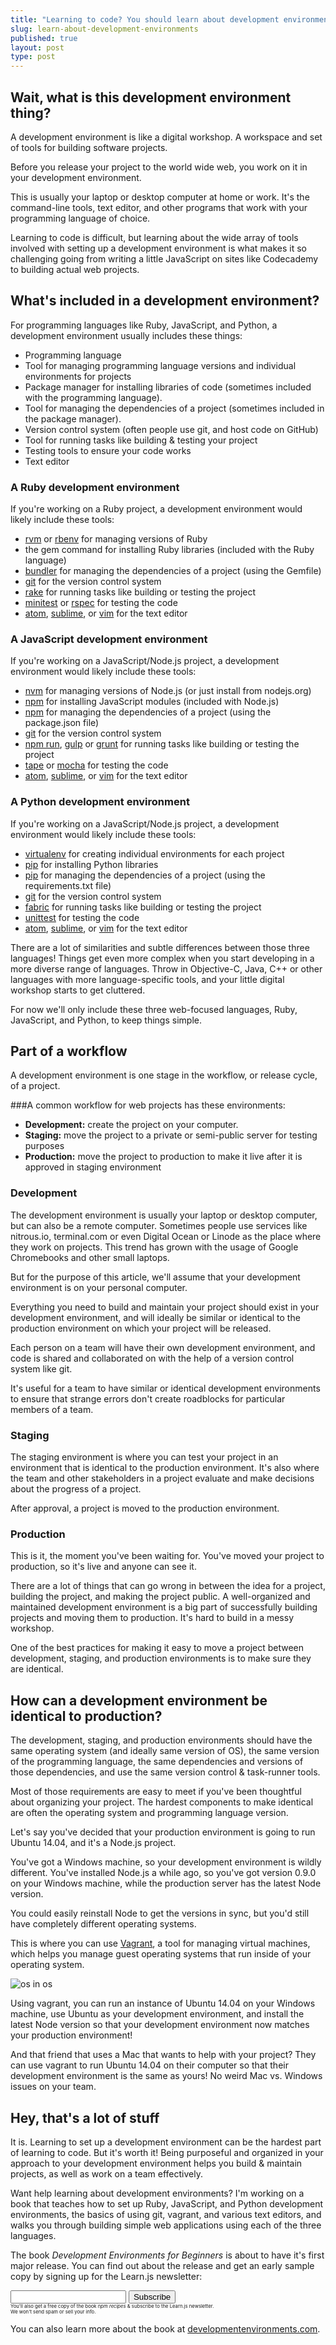 ```yaml
---
title: "Learning to code? You should learn about development environments"
slug: learn-about-development-environments
published: true
layout: post
type: post
---
```


## Wait, what is this development environment thing?
A development environment is like a digital workshop. A workspace and set of tools for building software projects.

Before you release your project to the world wide web, you work on it in your development environment.

This is usually your laptop or desktop computer at home or work. It's the command-line tools, text editor, and other programs that work with your programming language of choice.

Learning to code is difficult, but learning about the wide array of tools involved with setting up a development environment is what makes it so challenging going from writing a little JavaScript on sites like Codecademy to building actual web projects.

## What's included in a development environment?
For programming languages like Ruby, JavaScript, and Python, a development environment usually includes these things:

- Programming language
- Tool for managing programming language versions and individual environments for projects
- Package manager for installing libraries of code (sometimes included with the programming language).
- Tool for managing the dependencies of a project (sometimes included in the package manager).
- Version control system (often people use git, and host code on GitHub)
- Tool for running tasks like building & testing your project
- Testing tools to ensure your code works
- Text editor

### A Ruby development environment
If you're working on a Ruby project, a development environment would likely include these tools:

- [rvm](http://rvm.io/) or [rbenv](https://github.com/sstephenson/rbenv) for managing versions of Ruby
- the gem command for installing Ruby libraries (included with the Ruby language)
- [bundler](http://bundler.io/) for managing the dependencies of a project (using the Gemfile)
- [git](http://git-scm.com/) for the version control system
- [rake](https://github.com/jimweirich/rake) for running tasks like building or testing the project
- [minitest](https://github.com/seattlerb/minitest) or [rspec](http://rspec.info/) for testing the code
- [atom](https://atom.io/), [sublime](http://www.sublimetext.com/), or [vim](http://vim-adventures.com/) for the text editor


### A JavaScript development environment
If you're working on a JavaScript/Node.js project, a development environment would likely include these tools:

- [nvm](https://github.com/creationix/nvm) for managing versions of Node.js (or just install from nodejs.org)
- [npm](https://www.npmjs.org/) for installing JavaScript modules (included with Node.js)
- [npm](https://www.npmjs.org/) for managing the dependencies of a project (using the package.json file)
- [git](http://git-scm.com/) for the version control system
- [npm run](https://www.npmjs.org/doc/cli/npm-run-script.html), [gulp](http://gulpjs.com/) or [grunt](http://gruntjs.com/) for running tasks like building or testing the project
- [tape](https://github.com/substack/tape) or [mocha](http://visionmedia.github.io/mocha/) for testing the code
- [atom](https://atom.io/), [sublime](http://www.sublimetext.com/), or [vim](http://vim-adventures.com/) for the text editor

### A Python development environment
If you're working on a JavaScript/Node.js project, a development environment would likely include these tools:

- [virtualenv](http://virtualenv.readthedocs.org/en/latest/) for creating individual environments for each project
- [pip](https://pip.pypa.io/en/latest/) for installing Python libraries
- [pip](https://pip.pypa.io/en/latest/) for managing the dependencies of a project (using the requirements.txt file)
- [git](http://git-scm.com/) for the version control system
- [fabric](http://www.fabfile.org/) for running tasks like building or testing the project
- [unittest](https://docs.python.org/2/library/unittest.html) for testing the code
- [atom](https://atom.io/), [sublime](http://www.sublimetext.com/), or [vim](http://vim-adventures.com/) for the text editor

There are a lot of similarities and subtle differences between those three languages! Things get even more complex when you start developing in a more diverse range of languages. Throw in Objective-C, Java, C++ or other languages with more language-specific tools, and your little digital workshop starts to get cluttered.

For now we'll only include these three web-focused languages, Ruby, JavaScript, and Python, to keep things simple.

## Part of a workflow
A development environment is one stage in the workflow, or release cycle, of a project.

###A common workflow for web projects has these environments:
- **Development:** create the project on your computer.
- **Staging:** move the project to a private or semi-public server for testing purposes
- **Production:** move the project to production to make it live after it is approved in staging environment

### Development
The development environment is usually your laptop or desktop computer, but can also be a remote computer. Sometimes people use services like nitrous.io, terminal.com or even Digital Ocean or Linode as the place where they work on projects. This trend has grown with the usage of Google Chromebooks and other small laptops.

But for the purpose of this article, we'll assume that your development environment is on your personal computer.

Everything you need to build and maintain your project should exist in your development environment, and will ideally be similar or identical to the production environment on which your project will be released.

Each person on a team will have their own development environment, and code is shared and collaborated on with the help of a version control system like git.

It's useful for a team to have similar or identical development environments to ensure that strange errors don't create roadblocks for particular members of a team.

### Staging
The staging environment is where you can test your project in an environment that is identical to the production environment. It's also where the team and other stakeholders in a project evaluate and make decisions about the progress of a project.

After approval, a project is moved to the production environment.

### Production
This is it, the moment you've been waiting for. You've moved your project to production, so it's live and anyone can see it.

There are a lot of things that can go wrong in between the idea for a project, building the project, and making the project public. A well-organized and maintained development environment is a big part of successfully building projects and moving them to production. It's hard to build in a messy workshop.

One of the best practices for making it easy to move a project between development, staging, and production environments is to make sure they are identical.

## How can a development environment be identical to production?

The development, staging, and production environments should have the same operating system (and ideally same version of OS), the same version of the programming language, the same dependencies and versions of those dependencies, and use the same version control & task-runner tools.

Most of those requirements are easy to meet if you've been thoughtful about organizing your project. The hardest components to make identical are often the operating system and programming language version.

Let's say you've decided that your production environment is going to run Ubuntu 14.04, and it's a Node.js project.

You've got a Windows machine, so your development environment is wildly different. You've installed Node.js a while ago, so you've got version 0.9.0 on your Windows machine, while the production server has the latest Node version.

You could easily reinstall Node to get the versions in sync, but you'd still have completely different operating systems.

This is where you can use [Vagrant](https://www.vagrantup.com/), a tool for managing virtual machines, which helps you manage guest operating systems that run inside of your operating system.

![os in os](http://cdn.meme.li/instances/500x/48728903.jpg)

Using vagrant, you can run an instance of Ubuntu 14.04 on your Windows machine, use Ubuntu as your development environment, and install the latest Node version so that your development environment now matches your production environment!

And that friend that uses a Mac that wants to help with your project? They can use vagrant to run Ubuntu 14.04 on their computer so that their development environment is the same as yours! No weird Mac vs. Windows issues on your team.

## Hey, that's a lot of stuff

It is. Learning to set up a development environment can be the hardest part of learning to code. But it's worth it! Being purposeful and organized in your approach to your development environment helps you build & maintain projects, as well as work on a team effectively.

Want help learning about development environments? I'm working on a book that teaches how to set up Ruby, JavaScript, and Python development environments, the basics of using git, vagrant, and various text editors, and walks you through building simple web applications using each of the three languages.

<div class="discover">
<p>The book <i>Development Environments for Beginners</i> is about to have it's first major release. You can find out about the release and get an early sample copy by signing up for the Learn.js newsletter:</p>

<div class="newsletter">
<div id="mc_embed_signup">
<form action="//learnjs.us5.list-manage.com/subscribe/post?u=b5b4f7fda673e887e9380b619&amp;id=3eb1d4ee40" method="post" id="mc-embedded-subscribe-form" name="mc-embedded-subscribe-form" class="validate" target="_blank" novalidate>
<div class="mc-field-group">
<input type="hidden" value="devenvs" name="BOOKMERGE" class="" id="mce-BOOKMERGE">
</div>
<div class="mc-field-group">
<input type="email" value="" name="EMAIL" class="required email" id="mce-EMAIL">
<input type="submit" value="Subscribe" name="subscribe" id="mc-embedded-subscribe" class="button">
<div style="font-size:55%">You'll also get a free copy of the book <i>npm recipes</i> & subscribe to the Learn.js newsletter. <br> We won't send spam or sell your info.</div>
</div>

<div id="mce-responses" class="clear">
<div class="response" id="mce-error-response" style="display:none"></div>
<div class="response" id="mce-success-response" style="display:none"></div>
</div>    <!-- real people should not fill this in and expect good things - do not remove this or risk form bot signups-->
<div style="position: absolute; left: -5000px;"><input type="text" name="b_b5b4f7fda673e887e9380b619_3eb1d4ee40" tabindex="-1" value=""></div>
</form>
</div>
</div>
</div>

You can also learn more about the book at [developmentenvironments.com](http://developmentenvironments.com).
